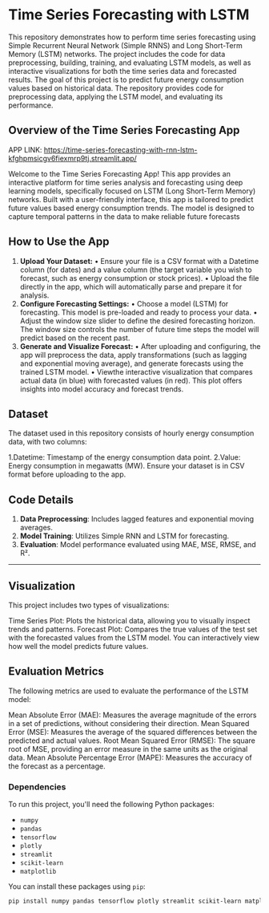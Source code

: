 # **Time Series Forecasting with LSTM**

This repository demonstrates how to perform time series forecasting using Simple Recurrent Neural Network (Simple RNNS) and Long Short-Term Memory (LSTM) networks. The project includes the code for data preprocessing, building, training, and evaluating LSTM models, as well as interactive visualizations for both the time series data and forecasted results. 
The goal of this project is to predict future energy consumption values based on historical data. The repository provides code for preprocessing data, applying the LSTM model, and evaluating its performance.

## **Overview of the Time Series Forecasting App**

 APP LINK: https://time-series-forecasting-with-rnn-lstm-kfghpmsicgv6fiexmrp9tj.streamlit.app/
 
Welcome to the Time Series Forecasting App! This app provides an interactive platform for time
 series analysis and forecasting using deep learning models, specifically focused on LSTM (Long Short-Term
 Memory) networks. Built with a user-friendly interface, this app is tailored to predict future values based
 energy consumption trends. The model is designed to capture temporal patterns in the data to make reliable
 future forecasts

  ## **How to Use the App**
 1. **Upload Your Dataset:**
 • Ensure your file is a CSV format with a Datetime column (for dates) and a value column (the target
 variable you wish to forecast, such as energy consumption or stock prices).
 • Upload the file directly in the app, which will automatically parse and prepare it for analysis.
 2. **Configure Forecasting Settings:**
 • Choose a model (LSTM) for forecasting. This model is pre-loaded and ready to process your data.
 • Adjust the window size slider to define the desired forecasting horizon. The window size controls
 the number of future time steps the model will predict based on the recent past.
 3. **Generate and Visualize Forecast:**
 • After uploading and configuring, the app will preprocess the data, apply transformations (such as
 lagging and exponential moving average), and generate forecasts using the trained LSTM model.
 • Viewthe interactive visualization that compares actual data (in blue) with forecasted values (in red).
 This plot offers insights into model accuracy and forecast trends.
 
## **Dataset**
The dataset used in this repository consists of hourly energy consumption data, with two columns:

1.Datetime: Timestamp of the energy consumption data point.
2.Value: Energy consumption in megawatts (MW).
Ensure your dataset is in CSV format before uploading to the app.


## Code Details
1. **Data Preprocessing**: Includes lagged features and exponential moving averages.
2. **Model Training**: Utilizes Simple RNN and LSTM for forecasting.
3. **Evaluation**: Model performance evaluated using MAE, MSE, RMSE, and R².

---

## **Visualization**
This project includes two types of visualizations:

Time Series Plot: Plots the historical data, allowing you to visually inspect trends and patterns.
Forecast Plot: Compares the true values of the test set with the forecasted values from the LSTM model. You can interactively view how well the model predicts future values.

## **Evaluation Metrics**
The following metrics are used to evaluate the performance of the LSTM model:

Mean Absolute Error (MAE): Measures the average magnitude of the errors in a set of predictions, without considering their direction.
Mean Squared Error (MSE): Measures the average of the squared differences between the predicted and actual values.
Root Mean Squared Error (RMSE): The square root of MSE, providing an error measure in the same units as the original data.
Mean Absolute Percentage Error (MAPE): Measures the accuracy of the forecast as a percentage.

### **Dependencies**

To run this project, you'll need the following Python packages:

- `numpy`
- `pandas`
- `tensorflow`
- `plotly`
- `streamlit`
- `scikit-learn`
- `matplotlib`

You can install these packages using `pip`:

```bash
pip install numpy pandas tensorflow plotly streamlit scikit-learn matplotlib
